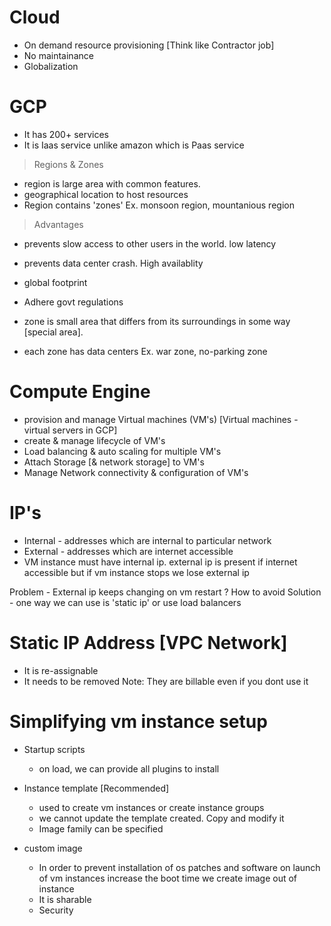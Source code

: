 # Cloud
- On demand resource provisioning [Think like Contractor job]
- No maintainance
- Globalization

# GCP
- It has 200+ services
- It is Iaas service unlike amazon which is Paas service

> Regions & Zones
- region is large area with common features. 
- geographical location to host resources
- Region contains 'zones'
Ex. monsoon region, mountanious region

> Advantages
- prevents slow access to other users in the world. low latency
- prevents data center crash. High availablity
- global footprint
- Adhere govt regulations

- zone is small area that differs from its surroundings in some way [special area]. 
- each zone has data centers
Ex. war zone, no-parking zone


# Compute Engine
- provision and manage Virtual machines (VM's) [Virtual machines - virtual servers in GCP]
- create & manage lifecycle of VM's
- Load balancing & auto scaling for multiple VM's
- Attach Storage [& network storage] to VM's
- Manage Network connectivity & configuration of VM's

# IP's
- Internal - addresses which are internal to particular network
- External - addresses which are internet accessible
- VM instance must have internal ip. external ip is present if internet accessible but if vm instance stops we lose external ip

Problem - External ip keeps changing on vm restart ? How to avoid
Solution - one way we can use is 'static ip' or use load balancers

# Static IP Address [VPC Network]
- It is re-assignable
- It needs to be removed
Note: They are billable even if you dont use it 

# Simplifying vm instance setup
- Startup scripts
  - on load, we can provide all plugins to install

- Instance template [Recommended]
  - used to create vm instances or create instance groups
  - we cannot update the template created. Copy and modify it
  - Image family can be specified
  
- custom image
  - In order to prevent installation of os patches and software on launch of vm instances increase the boot time
  we create image out of instance
  - It is sharable
  - Security
  
